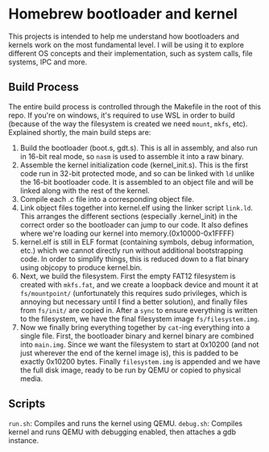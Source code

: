 # Homebrew bootloader and kernel

This projects is intended to help me understand how bootloaders and kernels work on the most fundamental level. I will be using it to explore different OS concepts and their implementation, such as system calls, file systems, IPC and more.

## Build Process
The entire build process is controlled through the Makefile in the root of this repo. If you're on windows, it's required to use WSL in order to build (because of the way the filesystem is created we need `mount`, `mkfs`, etc). Explained shortly, the main build steps are:

1. Build the bootloader (boot.s, gdt.s). This is all in assembly, and also run in 16-bit real mode, so `nasm` is used to assemble it into a raw binary.
2. Assemble the kernel initialization code (kernel_init.s). This is the first code run in 32-bit protected mode, and so can be linked with `ld` unlike the 16-bit bootloader code. It is assembled to an object file and will be linked along with the rest of the kernel.
3. Compile each .c file into a corresponding object file.
4. Link object files together into kernel.elf using the linker script `link.ld`. This arranges the different sections (especially .kernel_init) in the correct order so the bootloader can jump to our code. It also defines where we're loading our kernel into memory.(0x10000-0x1FFFF)
5. kernel.elf is still in ELF format (containing symbols, debug information, etc.) which we cannot directly run without additional bootstrapping code. In order to simplify things, this is reduced down to a flat binary using objcopy to produce kernel.bin.
6. Next, we build the filesystem. First the empty FAT12 filesystem is created with `mkfs.fat`, and we create a loopback device and mount it at `fs/mountpoint/` (unfortunately this requires sudo privileges, which is annoying but necessary until I find a better solution), and finally files from `fs/init/` are copied in. After a `sync` to ensure everything is written to the filesystem, we have the final filesystem image `fs/filesystem.img`.
7. Now we finally bring everything together by `cat`-ing everything into a single file. First, the bootloader binary and kernel binary are combined into `main.img`. Since we want the filesystem to start at 0x10200 (and not just wherever the end of the kernel image is), this is padded to be exactly 0x10200 bytes. Finally `filesystem.img` is appended and we have the full disk image, ready to be run by QEMU or copied to physical media. 

## Scripts

`run.sh`: Compiles and runs the kernel using QEMU.
`debug.sh`: Compiles kernel and runs QEMU with debugging enabled, then attaches a gdb instance.